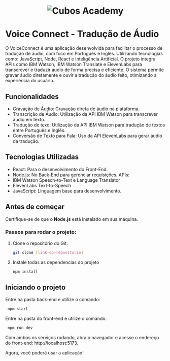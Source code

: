 <h1 align="center">
    <img alt="Cubos Academy" title="#CubosAcademy" src="assets/Capa GItHub.png" />
</h1>

# Voice Connect - Tradução de Áudio

O VoiceConnect é uma aplicação desenvolvida para facilitar o processo de tradução de áudio, com foco em Português e Inglês. Utilizando tecnologias como: JavaScript, Node, React e Inteligência Artificial. O projeto integra APIs como IBM Watson, IBM Watson Translate e ElevenLabs para transcrever e traduzir áudio de forma precisa e eficiente. O sistema permite gravar áudio diretamente e ouvir a tradução do áudio feito, otimizando a experiência do usuário.

## Funcionalidades

* Gravação de Áudio: Gravação direta de áudio na plataforma.
* Transcrição de Áudio: Utilização da API IBM Watson para transcrever áudio em texto.
* Tradução de texo: Utilização da API IBM Watson para tradução de textos entre Português e Inglês.
* Conversão de Texto para Fala: Uso da API ElevenLabs para gerar áudio da tradução.

## Tecnologias Utilizadas

* React: Para o desenvolvimento do Front-End.
* Node.js: No Back-End para gerenciar requisições.
APIs:
* IBM Watson Speech-to-Text e Language Translator
* ElevenLabs Text-to-Speech
* JavaScript: Linguagem base para desenvolvimento.

## Antes de começar
Certifique-se de que o **Node.js** está instalado em sua máquina. 

### Passos para rodar o projeto:

1. Clone o repositório do Git:
   ```bash
   git clone [link-do-repositório]

2. Instale todas as dependencias do projeto 
   ```bash 
   npm install
   
## Iniciando o projeto 

Entre na pasta back-end e utilize o comando:
```bash
 npm start
```

Entre na pasta do front-end e utilize o comando: 
```bash
 npm run dev
```
Com ambos os serviços rodando, abra o navegador e acesse o endereço do front-end: http://localhost:5173.

Agora, você poderá usar a aplicação!


